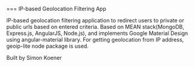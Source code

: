 === IP-based Geolocation Filtering App

IP-based geolocation filtering application to redirect users to private or public urls based on entered criteria.
Based on MEAN stack(MongoDB, Express.js, AngularJS, Node.js), and implements Google Material Design using angular-material library.
For getting geolocation from IP address, geoip-lite node package is used.

Built by Simon Koener